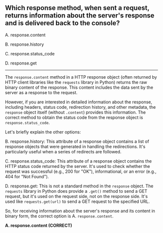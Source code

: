 ## Which response method, when sent a request, returns information about the server's response and is delivered back to the console? 
 
A. response.content

B. response.history

C. response.status_code 

D. response.get 

---

The `response.content` method in a HTTP response object (often returned by HTTP client libraries like the `requests` library in Python) returns the raw binary content of the response. This content includes the data sent by the server as a response to the request.

However, if you are interested in detailed information about the response, including headers, status code, redirection history, and other metadata, the `response` object itself (without `.content`) provides this information. The correct method to obtain the status code from the response object is `response.status_code`.

Let's briefly explain the other options:

B. response.history: This attribute of a response object contains a list of response objects that were generated in handling the redirections. It's particularly useful when a series of redirects are followed.

C. response.status_code: This attribute of a response object contains the HTTP status code returned by the server. It's used to check whether the request was successful (e.g., 200 for "OK"), informational, or an error (e.g., 404 for "Not Found").

D. response.get: This is not a standard method in the `response` object. The `requests` library in Python does provide a `.get()` method to send a GET request, but it's used on the request side, not on the response side. It's used like `requests.get(url)` to send a GET request to the specified URL.

So, for receiving information about the server's response and its content in binary form, the correct option is A. `response.content`.

**A. response.content (CORRECT)**
